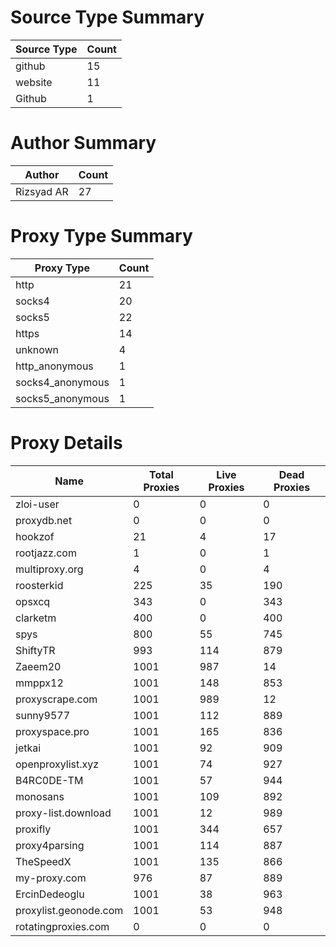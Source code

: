 # Source Type Summary

| Source Type | Count |
|-------------|-------|
| github | 15 |
| website | 11 |
| Github | 1 |


# Author Summary

| Author | Count |
|--------|-------|
| Rizsyad AR | 27 |


# Proxy Type Summary

| Proxy Type | Count |
|------------|-------|
| http | 21 |
| socks4 | 20 |
| socks5 | 22 |
| https | 14 |
| unknown | 4 |
| http_anonymous | 1 |
| socks4_anonymous | 1 |
| socks5_anonymous | 1 |


# Proxy Details

| Name | Total Proxies | Live Proxies | Dead Proxies |
|------|---------------|--------------|---------------|
| zloi-user | 0 | 0 | 0 |
| proxydb.net | 0 | 0 | 0 |
| hookzof | 21 | 4 | 17 |
| rootjazz.com | 1 | 0 | 1 |
| multiproxy.org | 4 | 0 | 4 |
| roosterkid | 225 | 35 | 190 |
| opsxcq | 343 | 0 | 343 |
| clarketm | 400 | 0 | 400 |
| spys | 800 | 55 | 745 |
| ShiftyTR | 993 | 114 | 879 |
| Zaeem20 | 1001 | 987 | 14 |
| mmppx12 | 1001 | 148 | 853 |
| proxyscrape.com | 1001 | 989 | 12 |
| sunny9577 | 1001 | 112 | 889 |
| proxyspace.pro | 1001 | 165 | 836 |
| jetkai | 1001 | 92 | 909 |
| openproxylist.xyz | 1001 | 74 | 927 |
| B4RC0DE-TM | 1001 | 57 | 944 |
| monosans | 1001 | 109 | 892 |
| proxy-list.download | 1001 | 12 | 989 |
| proxifly | 1001 | 344 | 657 |
| proxy4parsing | 1001 | 114 | 887 |
| TheSpeedX | 1001 | 135 | 866 |
| my-proxy.com | 976 | 87 | 889 |
| ErcinDedeoglu | 1001 | 38 | 963 |
| proxylist.geonode.com | 1001 | 53 | 948 |
| rotatingproxies.com | 0 | 0 | 0 |
